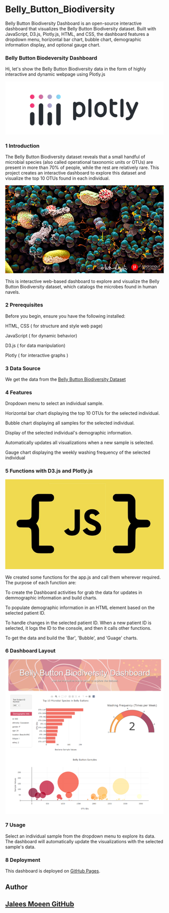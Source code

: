 # Belly_Button_Biodiversity

Belly Button Biodiversity Dashboard is an open-source interactive dashboard that visualizes the Belly Button Biodiversity dataset. Built with JavaScript, D3.js, Plotly.js, HTML, and CSS, the dashboard features a dropdown menu, horizontal bar chart, bubble chart, demographic information display, and optional gauge chart.

### Belly Button Biodeversity Dashboard

Hi, let's show the Belly Button Biodiversity data in the form of highly interactive and dynamic webpage using Plotly.js


![Alt text](images/1_plotly.png)


### 1 Introduction 

The Belly Button Biodiversity dataset reveals that a small handful of microbial species (also called operational taxonomic units or OTUs) are present in more than 70% of people, while the rest are relatively rare. This project creates an interactive dashboard to explore this dataset and visualize the top 10 OTUs found in each individual.


![Alt text](images/2_intro.jpg)


This is interactive web-based dashboard to explore and visualize the Belly Button Biodiversity dataset, which catalogs the microbes found in human navels.


### 2 Prerequisites

Before you begin, ensure you have the following installed:

HTML, CSS ( for structure and style web page)

JavaScript ( for dynamic behavior)

D3.js ( for data manipulation)

Plotly ( for interactive graphs )


### 3 Data Source

We get the data from the [Belly Button Biodiversity Dataset](https://2u-data-curriculum-team.s3.amazonaws.com/dataviz-classroom/v1.1/14-Interactive-Web-Visualizations/02-Homework/samples.json)


### 4 Features

Dropdown menu to select an individual sample.

Horizontal bar chart displaying the top 10 OTUs for the selected individual.

Bubble chart displaying all samples for the selected individual.

Display of the selected individual's demographic information.

Automatically updates all visualizations when a new sample is selected.

Gauge chart displaying the weekly washing frequency of the selected individual


### 5 Functions with D3.js and Plotly.js


![Alt text](images/3_functions.jpg)


We created some functions for the app.js and call them wherever required. The purpose of each function are:

To create the Dashboard activities for grab the data for updates in demmographic information and build charts.

To populate demographic information in an HTML element based on the selected patient ID.

To handle changes in the selected patient ID. When a new patient ID is selected, it logs the ID to the console, and then it calls other functions.

To get the data and build the 'Bar', 'Bubble', and 'Guage' charts.


### 6 Dashboard Layout


![Alt text](images/4_layout.png)


### 7 Usage

Select an individual sample from the dropdown menu to explore its data. The dashboard will automatically update the visualizations with the selected sample's data.


### 8 Deployment

This dashboard is deployed on [GitHub Pages](https://jaleesmoeen.github.io/Belly_Button_Biodiversity/).


## Author

## [Jalees Moeen GitHub](https://github.com/JaleesMoeen)
